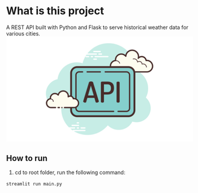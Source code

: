 # What is this project
A REST API built with Python and Flask to serve historical weather data for various cities.
![Weather API](6.png)
## How to run
1. cd to root folder, run the following command:
```
streamlit run main.py
```